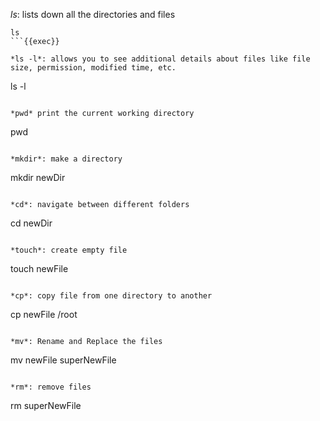 *ls*: lists down all the directories and files
```
ls
```{{exec}}

*ls -l*: allows you to see additional details about files like file size, permission, modified time, etc.
```
ls -l
```{{exec}}

*pwd* print the current working directory
```
pwd
```{{exec}}

*mkdir*: make a directory 
```
mkdir newDir
```{{exec}}

*cd*: navigate between different folders
```
cd newDir
```{{exec}}

*touch*: create empty file
```
touch newFile
```{{exec}}

*cp*: copy file from one directory to another 
```
cp newFile /root
```{{exec}}

*mv*: Rename and Replace the files
```
mv newFile superNewFile
```{{exec}}

*rm*: remove files
```
rm superNewFile
```{{exec}}

